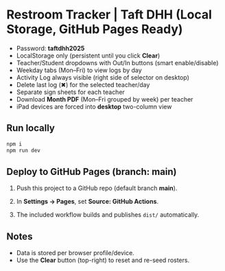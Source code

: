 # Restroom Tracker | Taft DHH (Local Storage, GitHub Pages Ready)

- Password: **taftdhh2025**
- LocalStorage only (persistent until you click **Clear**)
- Teacher/Student dropdowns with Out/In buttons (smart enable/disable)
- Weekday tabs (Mon–Fri) to view logs by day
- Activity Log always visible (right side of selector on desktop)
- Delete last log (✖) for the selected teacher/day
- Separate sign sheets for each teacher
- Download **Month PDF** (Mon–Fri grouped by week) per teacher
- iPad devices are forced into **desktop** two-column view

## Run locally
```bash
npm i
npm run dev
```

## Deploy to GitHub Pages (branch: main)
1) Push this project to a GitHub repo (default branch **main**).

2) In **Settings → Pages**, set **Source: GitHub Actions**.

3) The included workflow builds and publishes `dist/` automatically.

## Notes
- Data is stored per browser profile/device.
- Use the **Clear** button (top-right) to reset and re-seed rosters.
